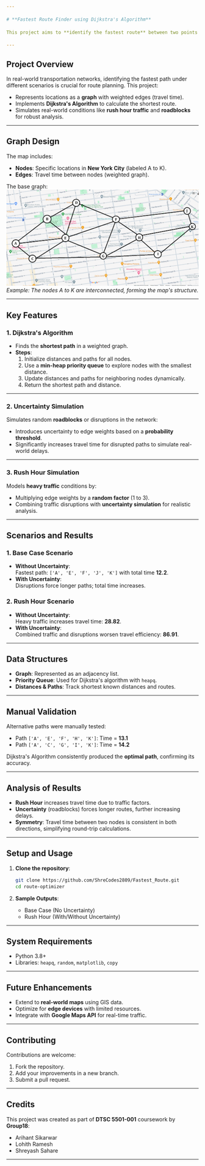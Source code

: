 ```yaml
---

# **Fastest Route Finder using Dijkstra's Algorithm**

This project aims to **identify the fastest route** between two points on a map by implementing **Dijkstra's Algorithm**. Scenarios such as **rush hour traffic** and **road uncertainties** are simulated to evaluate the impact on travel times and route optimization.

---
```


## **Project Overview**
In real-world transportation networks, identifying the fastest path under different scenarios is crucial for route planning. This project:
- Represents locations as a **graph** with weighted edges (travel time).
- Implements **Dijkstra's Algorithm** to calculate the shortest route.
- Simulates real-world conditions like **rush hour traffic** and **roadblocks** for robust analysis.

---

## **Graph Design**
The map includes:
- **Nodes**: Specific locations in **New York City** (labeled A to K).
- **Edges**: Travel time between nodes (weighted graph).

The base graph:
![Graph Representation](Graph_NYC.png)  
*Example: The nodes A to K are interconnected, forming the map's structure.*

---

## **Key Features**
### 1. **Dijkstra's Algorithm**
- Finds the **shortest path** in a weighted graph.
- **Steps**:
   1. Initialize distances and paths for all nodes.
   2. Use a **min-heap priority queue** to explore nodes with the smallest distance.
   3. Update distances and paths for neighboring nodes dynamically.
   4. Return the shortest path and distance.

---

### 2. **Uncertainty Simulation**
Simulates random **roadblocks** or disruptions in the network:
- Introduces uncertainty to edge weights based on a **probability threshold**.
- Significantly increases travel time for disrupted paths to simulate real-world delays.

---

### 3. **Rush Hour Simulation**
Models **heavy traffic** conditions by:
- Multiplying edge weights by a **random factor** (1 to 3).
- Combining traffic disruptions with **uncertainty simulation** for realistic analysis.

---

## **Scenarios and Results**
### **1. Base Case Scenario**
- **Without Uncertainty**:  
   Fastest path: `['A', 'E', 'F', 'J', 'K']` with total time **12.2**.
- **With Uncertainty**:  
   Disruptions force longer paths; total time increases.

### **2. Rush Hour Scenario**
- **Without Uncertainty**:  
   Heavy traffic increases travel time: **28.82**.
- **With Uncertainty**:  
   Combined traffic and disruptions worsen travel efficiency: **86.91**.

---

## **Data Structures**
- **Graph**: Represented as an adjacency list.
- **Priority Queue**: Used for Dijkstra's algorithm with `heapq`.
- **Distances & Paths**: Track shortest known distances and routes.

---

## **Manual Validation**
Alternative paths were manually tested:
- Path `['A', 'E', 'F', 'H', 'K']`: Time = **13.1**  
- Path `['A', 'C', 'G', 'I', 'K']`: Time = **14.2**  

Dijkstra's Algorithm consistently produced the **optimal path**, confirming its accuracy.

---

## **Analysis of Results**
- **Rush Hour** increases travel time due to traffic factors.
- **Uncertainty** (roadblocks) forces longer routes, further increasing delays.
- **Symmetry**: Travel time between two nodes is consistent in both directions, simplifying round-trip calculations.

---

## **Setup and Usage**
1. **Clone the repository**:
   ```bash
   git clone https://github.com/ShreCodes2809/Fastest_Route.git
   cd route-optimizer
   ```

2. **Sample Outputs**:
   - Base Case (No Uncertainty)
   - Rush Hour (With/Without Uncertainty)

---

## **System Requirements**
- Python 3.8+
- Libraries: `heapq`, `random`, `matplotlib`, `copy`

---

## **Future Enhancements**
- Extend to **real-world maps** using GIS data.
- Optimize for **edge devices** with limited resources.
- Integrate with **Google Maps API** for real-time traffic.

---

## **Contributing**
Contributions are welcome:
1. Fork the repository.
2. Add your improvements in a new branch.
3. Submit a pull request.

---

## **Credits**
This project was created as part of **DTSC 5501-001** coursework by **Group18**:
- Arihant Sikarwar  
- Lohith Ramesh  
- Shreyash Sahare  

---
